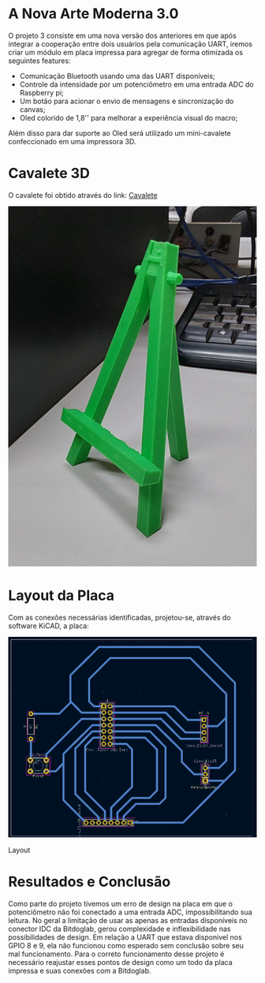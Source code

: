 # A Nova Arte Moderna 3.0 

O projeto 3 consiste em uma nova versão dos anteriores em que após integrar a cooperação entre dois usuários pela comunicação UART, iremos criar um módulo em placa impressa para agregar de forma otimizada os seguintes features:

- Comunicação Bluetooth usando uma das UART disponíveis;
- Controle da intensidade por um potenciômetro em uma entrada ADC do Raspberry pi;
- Um botão para acionar o envio de mensagens e sincronização do canvas;
- Oled colorido de 1,8'' para melhorar a experiência visual do macro;

Além disso para dar suporte ao Oled será utilizado um mini-cavalete confeccionado em uma impressora 3D.

# Cavalete 3D

O cavalete foi obtido através do link: [Cavalete](https://www.thingiverse.com/thing:355110)

<img src="Minicavalete.jpg">


# Layout da Placa
Com as conexões necessárias identificadas, projetou-se, através do software KiCAD, a placa:

<img src="Layout_placa.png">

Layout


# Resultados e Conclusão 

Como parte do projeto tivemos um erro de design na placa em que o potenciômetro não foi conectado a uma entrada ADC, impossibilitando sua leitura. No geral a limitação de usar as apenas as entradas disponíveis no conector IDC da Bitdoglab, gerou complexidade e inflexibilidade nas possibilidades de design. Em relação a UART que estava disponivel nos GPIO 8 e 9, ela não funcionou como esperado sem conclusão sobre seu mal funcionamento. Para o correto funcionamento desse projeto é necessário reajustar esses pontos de design como um todo da placa impressa e suas conexões com a Bitdoglab. 




